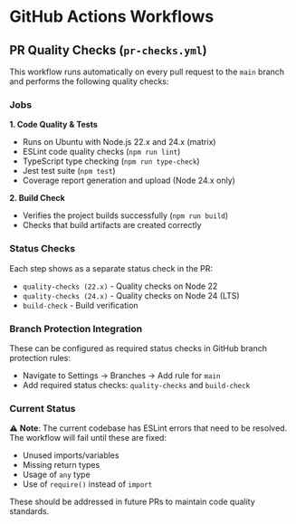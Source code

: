 # GitHub Actions Workflows

## PR Quality Checks (`pr-checks.yml`)

This workflow runs automatically on every pull request to the `main` branch and performs the following quality checks:

### Jobs

**1. Code Quality & Tests**
- Runs on Ubuntu with Node.js 22.x and 24.x (matrix)
- ESLint code quality checks (`npm run lint`)
- TypeScript type checking (`npm run type-check`)
- Jest test suite (`npm test`)
- Coverage report generation and upload (Node 24.x only)

**2. Build Check**
- Verifies the project builds successfully (`npm run build`)
- Checks that build artifacts are created correctly

### Status Checks

Each step shows as a separate status check in the PR:
- `quality-checks (22.x)` - Quality checks on Node 22
- `quality-checks (24.x)` - Quality checks on Node 24 (LTS)
- `build-check` - Build verification

### Branch Protection Integration

These can be configured as required status checks in GitHub branch protection rules:
- Navigate to Settings → Branches → Add rule for `main`
- Add required status checks: `quality-checks` and `build-check`

### Current Status

⚠️ **Note**: The current codebase has ESLint errors that need to be resolved. The workflow will fail until these are fixed:
- Unused imports/variables
- Missing return types
- Usage of `any` type
- Use of `require()` instead of `import`

These should be addressed in future PRs to maintain code quality standards.